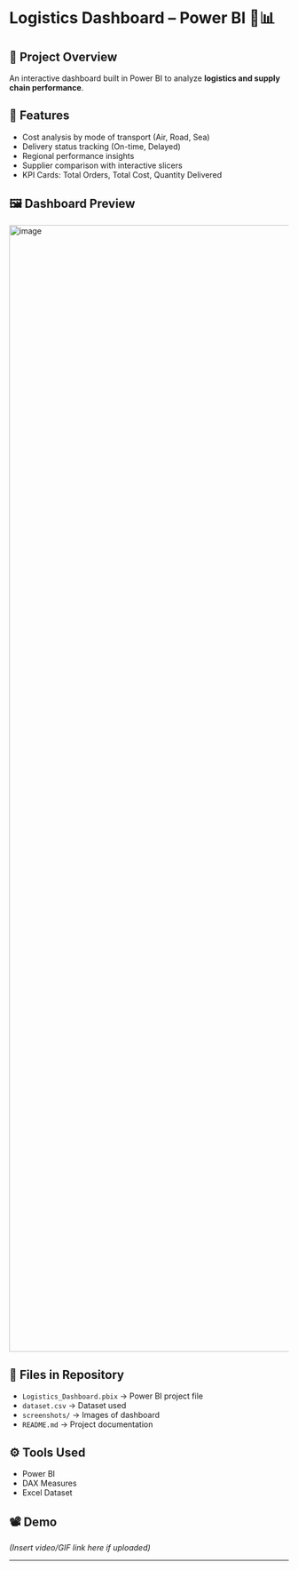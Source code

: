 # Logistics Dashboard – Power BI 🚚📊  

## 📌 Project Overview  
An interactive dashboard built in Power BI to analyze **logistics and supply chain performance**.  

## 🔑 Features  
- Cost analysis by mode of transport (Air, Road, Sea)  
- Delivery status tracking (On-time, Delayed)  
- Regional performance insights  
- Supplier comparison with interactive slicers  
- KPI Cards: Total Orders, Total Cost, Quantity Delivered  

## 🖼 Dashboard Preview  
<img width="3835" height="2029" alt="image" src="https://github.com/user-attachments/assets/68a7fc16-e563-4f37-8174-83fa6302394b" />


## 📂 Files in Repository  
- `Logistics_Dashboard.pbix` → Power BI project file  
- `dataset.csv` → Dataset used  
- `screenshots/` → Images of dashboard  
- `README.md` → Project documentation  

## ⚙ Tools Used  
- Power BI  
- DAX Measures  
- Excel Dataset  

## 📽 Demo  
*(Insert video/GIF link here if uploaded)*  

---
